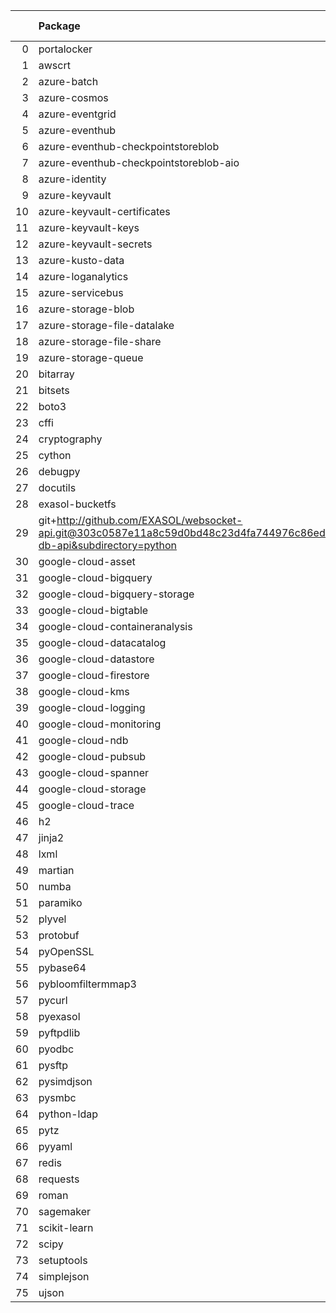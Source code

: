 <!-- markdown-link-check-disable -->

|    | Package                                                                                                                       | Version in 9.3.0     | Version in 9.4.0     | Status   |
|---:|:------------------------------------------------------------------------------------------------------------------------------|:---------------------|:---------------------|:---------|
|  0 | portalocker                                                                                                                   |                      | 3.1.1                | NEW      |
|  1 | awscrt                                                                                                                        | 0.20.9               | 0.20.9               |          |
|  2 | azure-batch                                                                                                                   | 14.2.0               | 14.2.0               |          |
|  3 | azure-cosmos                                                                                                                  | 4.6.0                | 4.6.0                |          |
|  4 | azure-eventgrid                                                                                                               | 4.19.0               | 4.19.0               |          |
|  5 | azure-eventhub                                                                                                                | 5.11.7               | 5.11.7               |          |
|  6 | azure-eventhub-checkpointstoreblob                                                                                            | 1.1.4                | 1.1.4                |          |
|  7 | azure-eventhub-checkpointstoreblob-aio                                                                                        | 1.1.4                | 1.1.4                |          |
|  8 | azure-identity                                                                                                                | 1.16.0               | 1.16.0               |          |
|  9 | azure-keyvault                                                                                                                | 4.2.0                | 4.2.0                |          |
| 10 | azure-keyvault-certificates                                                                                                   | 4.8.0                | 4.8.0                |          |
| 11 | azure-keyvault-keys                                                                                                           | 4.9.0                | 4.9.0                |          |
| 12 | azure-keyvault-secrets                                                                                                        | 4.8.0                | 4.8.0                |          |
| 13 | azure-kusto-data                                                                                                              | 4.4.0                | 4.4.0                |          |
| 14 | azure-loganalytics                                                                                                            | 0.1.1                | 0.1.1                |          |
| 15 | azure-servicebus                                                                                                              | 7.12.1               | 7.12.1               |          |
| 16 | azure-storage-blob                                                                                                            | 12.19.1              | 12.19.1              |          |
| 17 | azure-storage-file-datalake                                                                                                   | 12.14.0              | 12.14.0              |          |
| 18 | azure-storage-file-share                                                                                                      | 12.15.0              | 12.15.0              |          |
| 19 | azure-storage-queue                                                                                                           | 12.9.0               | 12.9.0               |          |
| 20 | bitarray                                                                                                                      | 2.9.2                | 2.9.2                |          |
| 21 | bitsets                                                                                                                       | 0.8.4                | 0.8.4                |          |
| 22 | boto3                                                                                                                         | 1.34.98              | 1.34.98              |          |
| 23 | cffi                                                                                                                          | 1.16.0               | 1.16.0               |          |
| 24 | cryptography                                                                                                                  | 42.0.6               | 42.0.6               |          |
| 25 | cython                                                                                                                        | 3.0.10               | 3.0.10               |          |
| 26 | debugpy                                                                                                                       | 1.8.1                | 1.8.1                |          |
| 27 | docutils                                                                                                                      | 0.21.2               | 0.21.2               |          |
| 28 | exasol-bucketfs                                                                                                               | 1.0.0                | 1.0.0                |          |
| 29 | git+http://github.com/EXASOL/websocket-api.git@303c0587e11a8c59d0bd48c23d4fa744976c86ed#egg=exasol-db-api&subdirectory=python | No version specified | No version specified |          |
| 30 | google-cloud-asset                                                                                                            | 3.26.1               | 3.26.1               |          |
| 31 | google-cloud-bigquery                                                                                                         | 3.21.0               | 3.21.0               |          |
| 32 | google-cloud-bigquery-storage                                                                                                 | 2.25.0               | 2.25.0               |          |
| 33 | google-cloud-bigtable                                                                                                         | 2.23.1               | 2.23.1               |          |
| 34 | google-cloud-containeranalysis                                                                                                | 2.14.3               | 2.14.3               |          |
| 35 | google-cloud-datacatalog                                                                                                      | 3.19.0               | 3.19.0               |          |
| 36 | google-cloud-datastore                                                                                                        | 2.19.0               | 2.19.0               |          |
| 37 | google-cloud-firestore                                                                                                        | 2.16.0               | 2.16.0               |          |
| 38 | google-cloud-kms                                                                                                              | 2.21.4               | 2.21.4               |          |
| 39 | google-cloud-logging                                                                                                          | 3.10.0               | 3.10.0               |          |
| 40 | google-cloud-monitoring                                                                                                       | 2.21.0               | 2.21.0               |          |
| 41 | google-cloud-ndb                                                                                                              | 2.3.1                | 2.3.1                |          |
| 42 | google-cloud-pubsub                                                                                                           | 2.21.1               | 2.21.1               |          |
| 43 | google-cloud-spanner                                                                                                          | 3.46.0               | 3.46.0               |          |
| 44 | google-cloud-storage                                                                                                          | 2.16.0               | 2.16.0               |          |
| 45 | google-cloud-trace                                                                                                            | 1.13.3               | 1.13.3               |          |
| 46 | h2                                                                                                                            | 4.1.0                | 4.1.0                |          |
| 47 | jinja2                                                                                                                        | 3.1.4                | 3.1.4                |          |
| 48 | lxml                                                                                                                          | 5.2.1                | 5.2.1                |          |
| 49 | martian                                                                                                                       | 2.0.post1            | 2.0.post1            |          |
| 50 | numba                                                                                                                         | 0.59.1               | 0.59.1               |          |
| 51 | paramiko                                                                                                                      | 3.4.0                | 3.4.0                |          |
| 52 | plyvel                                                                                                                        | 1.5.1                | 1.5.1                |          |
| 53 | protobuf                                                                                                                      | 4.25.3               | 4.25.3               |          |
| 54 | pyOpenSSL                                                                                                                     | 24.1.0               | 24.1.0               |          |
| 55 | pybase64                                                                                                                      | 1.3.2                | 1.3.2                |          |
| 56 | pybloomfiltermmap3                                                                                                            | 0.5.7                | 0.5.7                |          |
| 57 | pycurl                                                                                                                        | 7.45.3               | 7.45.3               |          |
| 58 | pyexasol                                                                                                                      | 0.25.2               | 0.25.2               |          |
| 59 | pyftpdlib                                                                                                                     | 1.5.9                | 1.5.9                |          |
| 60 | pyodbc                                                                                                                        | 5.1.0                | 5.1.0                |          |
| 61 | pysftp                                                                                                                        | 0.2.9                | 0.2.9                |          |
| 62 | pysimdjson                                                                                                                    | 6.0.2                | 6.0.2                |          |
| 63 | pysmbc                                                                                                                        | 1.0.25.1             | 1.0.25.1             |          |
| 64 | python-ldap                                                                                                                   | 3.4.4                | 3.4.4                |          |
| 65 | pytz                                                                                                                          | 2024.1               | 2024.1               |          |
| 66 | pyyaml                                                                                                                        | 6.0.1                | 6.0.1                |          |
| 67 | redis                                                                                                                         | 5.0.4                | 5.0.4                |          |
| 68 | requests                                                                                                                      | 2.31.0               | 2.31.0               |          |
| 69 | roman                                                                                                                         | 4.2                  | 4.2                  |          |
| 70 | sagemaker                                                                                                                     | 2.218.1              | 2.218.1              |          |
| 71 | scikit-learn                                                                                                                  | 1.4.2                | 1.4.2                |          |
| 72 | scipy                                                                                                                         | 1.13.0               | 1.13.0               |          |
| 73 | setuptools                                                                                                                    | 70.0.0               | 70.0.0               |          |
| 74 | simplejson                                                                                                                    | 3.19.2               | 3.19.2               |          |
| 75 | ujson                                                                                                                         | 5.9.0                | 5.9.0                |          |